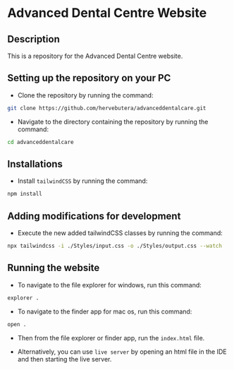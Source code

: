 # Advanced Dental Centre Website

## Description
This is a repository for the Advanced Dental Centre website.

## Setting up the repository on your PC
- Clone the repository by running the command:
```bash
git clone https://github.com/hervebutera/advanceddentalcare.git
```

- Navigate to the directory containing the repository by running the command:
```bash
cd advanceddentalcare
```

## Installations

- Install `tailwindCSS` by running the command:
```bash
npm install
```

## Adding modifications for development

- Execute the new added tailwindCSS classes by running the command:
```bash
npx tailwindcss -i ./Styles/input.css -o ./Styles/output.css --watch
```

## Running the website

- To navigate to the file explorer for windows, run this command:
```bash
explorer .
```

- To navigate to the finder app for mac os, run this command:
```bash
open .
```

- Then from the file explorer or finder app, run the `index.html` file.

- Alternatively, you can use `live server` by opening an html file in the IDE 
and then starting the live server.

